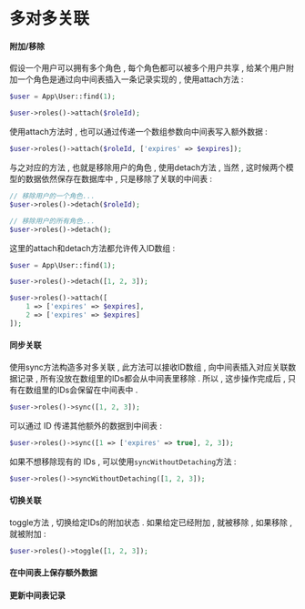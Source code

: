 # 多对多关联

#### 附加/移除

假设一个用户可以拥有多个角色 , 每个角色都可以被多个用户共享 , 给某个用户附加一个角色是通过向中间表插入一条记录实现的 , 使用attach方法 :

```php
$user = App\User::find(1);

$user->roles()->attach($roleId);
```

使用attach方法时 , 也可以通过传递一个数组参数向中间表写入额外数据 :

```php
$user->roles()->attach($roleId, ['expires' => $expires]);
```

与之对应的方法 , 也就是移除用户的角色 , 使用detach方法 , 当然 , 这时候两个模型的数据依然保存在数据库中 , 只是移除了关联的中间表 :

```php
// 移除用户的一个角色...
$user->roles()->detach($roleId);

// 移除用户的所有角色...
$user->roles()->detach();
```

这里的attach和detach方法都允许传入ID数组 :

```php
$user = App\User::find(1);

$user->roles()->detach([1, 2, 3]);

$user->roles()->attach([
    1 => ['expires' => $expires],
    2 => ['expires' => $expires]
]);
```

#### 同步关联

使用sync方法构造多对多关联 , 此方法可以接收ID数组 , 向中间表插入对应关联数据记录 , 所有没放在数组里的IDs都会从中间表里移除 . 所以 , 这步操作完成后 , 只有在数组里的IDs会保留在中间表中 . 

```php
$user->roles()->sync([1, 2, 3]);
```

可以通过 ID 传递其他额外的数据到中间表 : 

```php
$user->roles()->sync([1 => ['expires' => true], 2, 3]);
```

如果不想移除现有的 IDs , 可以使用`syncWithoutDetaching`方法 : 

```php
$user->roles()->syncWithoutDetaching([1, 2, 3]);
```

#### 切换关联

toggle方法 , 切换给定IDs的附加状态 . 如果给定已经附加 , 就被移除 , 如果移除 , 就被附加 : 

```php
$user->roles()->toggle([1, 2, 3]);
```

#### 在中间表上保存额外数据

#### 更新中间表记录



